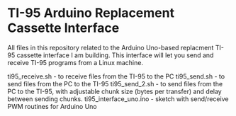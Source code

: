 # TI-95 Arduino Replacement Cassette Interface

All files in this repository related to the Arduino Uno-based replacment TI-95 cassette interface I am building. This interface will let you send and receive TI-95 programs from a Linux machine.

ti95_receive.sh - to receive files from the TI-95 to the PC
ti95_send.sh - to send files from the PC to the TI-95
ti95_send_2.sh - to send files from the PC to the TI-95, with adjustable chunk size (bytes per transfer) and delay between sending chunks.
ti95_interface_uno.ino - sketch with send/receive PWM routines for Arduino Uno
